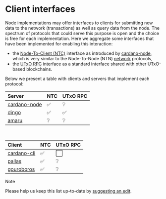 # Client interfaces

Node implementations may offer interfaces to clients for submitting new data to
the network (transactions) as well as query data from the node. The spectrum of
protocols that could serve this purpose is open and the choice is free for each
implementation. Here we aggregate some interfaces that have been implemented for
enabling this interaction:

- the [Node-To-Client (NTC)](./node-to-client/) interface as introduced by [cardano-node], which is very similar to the Node-To-Node (NTN) [network](../network) protocols,
- the [UTxO RPC](utxo-rpc/README.md) interface as a standard interface shared
  with other UTxO-based blockchains.

Below we present a table with clients and servers that implement each protocol:

| Server         | NTC | UTxO RPC |
|:---------------|-----|----------|
| [cardano-node] | ✅  | ❔       |
| [dingo]        | ✅  | ✅       |
| [amaru]        | ❔  | ❔       |

<br/>

| Client        | NTC | UTxO RPC |
|:--------------|-----|----------|
| [cardano-cli] | ✅  | ⬜       |
| [pallas]      | ✅  | ❔       |
| [gouroboros]  | ✅  | ❔       |

> [!NOTE]
>
> Please help us keep this list up-to-date by [suggesting an edit](https://github.com/cardano-scaling/cardano-blueprint/edit/main/src/client/README.md).

[cardano-node]: https://github.com/IntersectMBO/cardano-node
[cardano-cli]: https://github.com/IntersectMBO/cardano-cli
[dingo]: https://github.com/blinklabs-io/dingo
[gouroboros]: https://github.com/blinklabs-io/gouroboros
[amaru]: https://github.com/pragma-org/amaru/
[pallas]: https://github.com/txpipe/pallas
